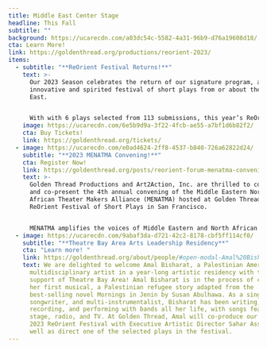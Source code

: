 ```yaml
---
title: Middle East Center Stage
headline: This Fall
subtitle: ""
background: https://ucarecdn.com/a03dc54c-5582-4a31-96b9-d76a19608d18/
cta: Learn More!
link: https://goldenthread.org/productions/reorient-2023/
items:
  - subtitle: "**ReOrient Festival Returns!**"
    text: >-
      Our 2023 Season celebrates the return of our signature program, an
      innovative and spirited festival of short plays from or about the Middle
      East. 


      With with 6 plays selected from 113 submissions, this year’s ReOrient offers a diverse lineup of unexpected and boundary-pushing plays. Nowhere else you will see such a global mix of stories and styles on one stage in one evening!
    image: https://ucarecdn.com/6e5b9d9a-3f22-4fcb-ae55-a7bf1d6b82f2/
    cta: Buy Tickets!
    link: https://goldenthread.org/tickets/
  - image: https://ucarecdn.com/e0ad4624-2ff8-4537-b840-726a62822d24/
    subtitle: "**2023 MENATMA Convening!**"
    cta: Register Now!
    link: https://goldenthread.org/posts/reorient-forum-menatma-convening-2023/
    text: >-
      Golden Thread Productions and Art2Action, Inc. are thrilled to co-produce
      and co-present the 4th annual convening of the Middle Eastern North
      African Theater Makers Alliance (MENATMA) hosted at Golden Thread’s
      ReOrient Festival of Short Plays in San Francisco. 


      MENATMA amplifies the voices of Middle Eastern and North African theater makers and expands how stories from and about our communities are told on U.S. stages. The 2023 Annual Convening brings together SWANA artists, activists, and scholars from around the country for panel and roundtable discussions, workshops, artistic presentations, networking opportunities, and more. Registration is free, but advanced registration is required.
  - image: https://ucarecdn.com/9abaf3da-d721-42c2-8178-cbf5ff114cf0/
    subtitle: "**Theatre Bay Area Arts Leadership Residency**"
    cta: "Learn more! "
    link: https://goldenthread.org/about/people/#open-modal-Amal%20Bisharat%20
    text: We are delighted to welcome Amal Bisharat, a Palestinian American
      multidisciplinary artist in a year-long artistic residency with the
      support of Theatre Bay Area! Amal Bisharat is in the process of creating
      her first musical, a Palestinian refugee story adapted from the
      best-selling novel Mornings in Jenin by Susan Abulhawa. As a singer,
      songwriter, and multi-instrumentalist, Bisharat has been writing,
      recording, and performing with bands all her life, with songs featured on
      stage, radio, and TV. At Golden Thread, Amal will co-produce our
      2023 ReOrient Festival with Executive Artistic Director Sahar Assaf, as
      well as direct one of the selected plays in the festival.
---
```

